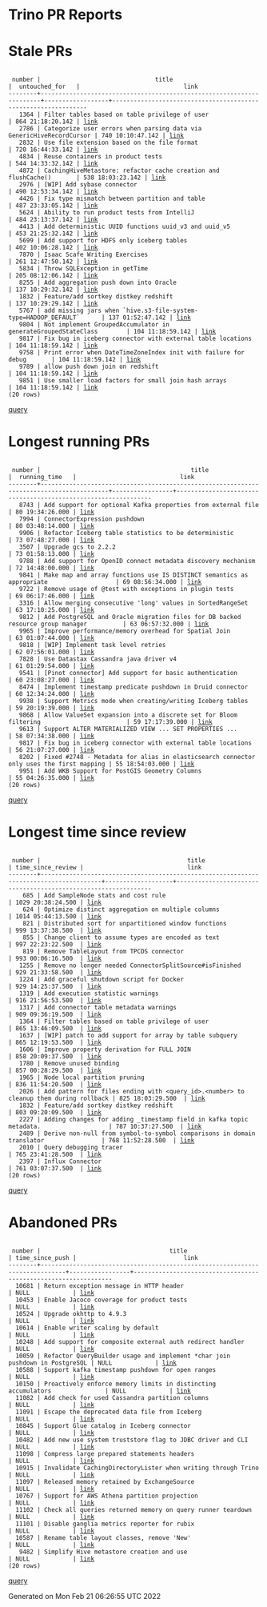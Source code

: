 Trino PR Reports
=======

#  Stale PRs
<pre><code>
 number |                                title                                 |  untouched_for   |                             link                              
--------+----------------------------------------------------------------------+------------------+---------------------------------------------------------------
   1364 | Filter tables based on table privilege of user                       | 864 21:18:20.142 | <a href="https://github.com/trinodb/trino/pull/1364">link</a> 
   2786 | Categorize user errors when parsing data via GenericHiveRecordCursor | 740 10:10:47.142 | <a href="https://github.com/trinodb/trino/pull/2786">link</a> 
   2832 | Use file extension based on the file format                          | 720 16:44:33.142 | <a href="https://github.com/trinodb/trino/pull/2832">link</a> 
   4834 | Reuse containers in product tests                                    | 544 14:33:32.142 | <a href="https://github.com/trinodb/trino/pull/4834">link</a> 
   4872 | CachingHiveMetastore: refactor cache creation and flushCache()       | 538 18:03:23.142 | <a href="https://github.com/trinodb/trino/pull/4872">link</a> 
   2976 | [WIP] Add sybase connector                                           | 490 12:53:34.142 | <a href="https://github.com/trinodb/trino/pull/2976">link</a> 
   4426 | Fix type mismatch between partition and table                        | 487 23:33:05.142 | <a href="https://github.com/trinodb/trino/pull/4426">link</a> 
   5624 | Ability to run product tests from IntelliJ                           | 484 23:13:37.142 | <a href="https://github.com/trinodb/trino/pull/5624">link</a> 
   4413 | Add deterministic UUID functions uuid_v3 and uuid_v5                 | 453 21:25:32.142 | <a href="https://github.com/trinodb/trino/pull/4413">link</a> 
   5699 | Add support for HDFS only iceberg tables                             | 402 10:06:28.142 | <a href="https://github.com/trinodb/trino/pull/5699">link</a> 
   7870 | Isaac Scafe Writing Exercises                                        | 261 12:47:50.142 | <a href="https://github.com/trinodb/trino/pull/7870">link</a> 
   5834 | Throw SQLException in getTime                                        | 205 08:12:06.142 | <a href="https://github.com/trinodb/trino/pull/5834">link</a> 
   8255 | Add aggregation push down into Oracle                                | 137 10:29:32.142 | <a href="https://github.com/trinodb/trino/pull/8255">link</a> 
   1832 | Feature/add sortkey distkey redshift                                 | 137 10:29:29.142 | <a href="https://github.com/trinodb/trino/pull/1832">link</a> 
   5767 | add missing jars when `hive.s3-file-system-type=HADOOP_DEFAULT`      | 137 01:52:47.142 | <a href="https://github.com/trinodb/trino/pull/5767">link</a> 
   9804 | Not implement GroupedAccumulator in generateGroupedStateClass        | 104 11:18:59.142 | <a href="https://github.com/trinodb/trino/pull/9804">link</a> 
   9817 | Fix bug in iceberg connector with external table locations           | 104 11:18:59.142 | <a href="https://github.com/trinodb/trino/pull/9817">link</a> 
   9758 | Print error when DateTimeZoneIndex init with failure for debug       | 104 11:18:59.142 | <a href="https://github.com/trinodb/trino/pull/9758">link</a> 
   9789 | allow push down join on redshift                                     | 104 11:18:59.142 | <a href="https://github.com/trinodb/trino/pull/9789">link</a> 
   9851 | Use smaller load factors for small join hash arrays                  | 104 11:18:59.142 | <a href="https://github.com/trinodb/trino/pull/9851">link</a> 
(20 rows)
</code></pre>
[query](https://github.com/nineinchnick/trino-cicd/blob/b169b03782a6c7047c03a03930a5a45f09bf8b93/sql/pr/stale-prs.sql)

#  Longest running PRs
<pre><code>
 number |                                          title                                          |  running_time   |                             link                              
--------+-----------------------------------------------------------------------------------------+-----------------+---------------------------------------------------------------
   8743 | Add support for optional Kafka properties from external file                            | 80 19:34:26.000 | <a href="https://github.com/trinodb/trino/pull/8743">link</a> 
   7994 | ConnectorExpression pushdown                                                            | 80 03:48:14.000 | <a href="https://github.com/trinodb/trino/pull/7994">link</a> 
   9906 | Refactor Iceberg table statistics to be deterministic                                   | 73 07:48:27.000 | <a href="https://github.com/trinodb/trino/pull/9906">link</a> 
   3507 | Upgrade gcs to 2.2.2                                                                    | 73 01:58:13.000 | <a href="https://github.com/trinodb/trino/pull/3507">link</a> 
   9788 | Add support for OpenID connect metadata discovery mechanism                             | 72 14:48:00.000 | <a href="https://github.com/trinodb/trino/pull/9788">link</a> 
   9841 | Make map and array functions use IS DISTINCT semantics as appropriate                   | 69 08:56:34.000 | <a href="https://github.com/trinodb/trino/pull/9841">link</a> 
   9722 | Remove usage of @test with exceptions in plugin tests                                   | 69 06:17:46.000 | <a href="https://github.com/trinodb/trino/pull/9722">link</a> 
   3316 | Allow merging consecutive 'long' values in SortedRangeSet                               | 63 17:10:25.000 | <a href="https://github.com/trinodb/trino/pull/3316">link</a> 
   9812 | Add PostgreSQL and Oracle migration files for DB backed resource group manager          | 63 06:57:32.000 | <a href="https://github.com/trinodb/trino/pull/9812">link</a> 
   9965 | Improve performance/memory overhead for Spatial Join                                    | 63 01:07:44.000 | <a href="https://github.com/trinodb/trino/pull/9965">link</a> 
   9818 | [WIP] Implement task level retries                                                      | 62 07:56:01.000 | <a href="https://github.com/trinodb/trino/pull/9818">link</a> 
   7828 | Use Datastax Cassandra java driver v4                                                   | 61 01:29:54.000 | <a href="https://github.com/trinodb/trino/pull/7828">link</a> 
   9541 | [Pinot connector] Add support for basic authentication                                  | 60 23:08:27.000 | <a href="https://github.com/trinodb/trino/pull/9541">link</a> 
   8474 | Implement timestamp predicate pushdown in Druid connector                               | 60 12:34:24.000 | <a href="https://github.com/trinodb/trino/pull/8474">link</a> 
   9938 | Support Metrics mode when creating/writing Iceberg tables                               | 59 20:19:39.000 | <a href="https://github.com/trinodb/trino/pull/9938">link</a> 
   9868 | Allow ValueSet expansion into a discrete set for Bloom filtering                        | 59 17:17:39.000 | <a href="https://github.com/trinodb/trino/pull/9868">link</a> 
   9613 | Support ALTER MATERIALIZED VIEW ... SET PROPERTIES ...                                  | 58 07:34:38.000 | <a href="https://github.com/trinodb/trino/pull/9613">link</a> 
   9817 | Fix bug in iceberg connector with external table locations                              | 56 21:07:27.000 | <a href="https://github.com/trinodb/trino/pull/9817">link</a> 
   8202 | Fixed #2748 - Metadata for alias in elasticsearch connector only uses the first mapping | 55 18:54:03.000 | <a href="https://github.com/trinodb/trino/pull/8202">link</a> 
   9951 | Add WKB Support for PostGIS Geometry Columns                                            | 55 04:26:35.000 | <a href="https://github.com/trinodb/trino/pull/9951">link</a> 
(20 rows)
</code></pre>
[query](https://github.com/nineinchnick/trino-cicd/blob/b169b03782a6c7047c03a03930a5a45f09bf8b93/sql/pr/running-prs.sql)

#  Longest time since review
<pre><code>
 number |                                         title                                         | time_since_review |                             link                              
--------+---------------------------------------------------------------------------------------+-------------------+---------------------------------------------------------------
    685 | Add SampleNode stats and cost rule                                                    | 1029 20:38:24.500 | <a href="https://github.com/trinodb/trino/pull/685">link</a>  
    624 | Optimize distinct aggregation on multiple columns                                     | 1014 05:44:13.500 | <a href="https://github.com/trinodb/trino/pull/624">link</a>  
    821 | Distributed sort for unpartitioned window functions                                   | 999 13:37:38.500  | <a href="https://github.com/trinodb/trino/pull/821">link</a>  
    855 | Change client to assume types are encoded as text                                     | 997 22:23:22.500  | <a href="https://github.com/trinodb/trino/pull/855">link</a>  
    819 | Remove TableLayout from TPCDS connector                                               | 993 00:06:16.500  | <a href="https://github.com/trinodb/trino/pull/819">link</a>  
   1255 | Remove no longer needed ConnectorSplitSource#isFinished                               | 929 21:33:58.500  | <a href="https://github.com/trinodb/trino/pull/1255">link</a> 
   1224 | Add graceful shutdown script for Docker                                               | 929 14:25:37.500  | <a href="https://github.com/trinodb/trino/pull/1224">link</a> 
   1319 | Add execution statistic warnings                                                      | 916 21:56:53.500  | <a href="https://github.com/trinodb/trino/pull/1319">link</a> 
   1317 | Add connector table metadata warnings                                                 | 909 09:36:19.500  | <a href="https://github.com/trinodb/trino/pull/1317">link</a> 
   1364 | Filter tables based on table privilege of user                                        | 865 13:46:09.500  | <a href="https://github.com/trinodb/trino/pull/1364">link</a> 
   1637 | [WIP] patch to add support for array by table subquery                                | 865 12:19:53.500  | <a href="https://github.com/trinodb/trino/pull/1637">link</a> 
   1606 | Improve property derivation for FULL JOIN                                             | 858 20:09:37.500  | <a href="https://github.com/trinodb/trino/pull/1606">link</a> 
   1780 | Remove unused binding                                                                 | 857 00:28:29.500  | <a href="https://github.com/trinodb/trino/pull/1780">link</a> 
   1965 | Node local partition pruning                                                          | 836 11:54:20.500  | <a href="https://github.com/trinodb/trino/pull/1965">link</a> 
   2026 | Add pattern for files ending with &lt;query_id&gt;.&lt;number&gt; to cleanup them during rollback | 825 18:03:29.500  | <a href="https://github.com/trinodb/trino/pull/2026">link</a> 
   1832 | Feature/add sortkey distkey redshift                                                  | 803 09:20:09.500  | <a href="https://github.com/trinodb/trino/pull/1832">link</a> 
   2227 | Adding changes for adding _timestamp field in kafka topic metadata.                   | 787 10:37:27.500  | <a href="https://github.com/trinodb/trino/pull/2227">link</a> 
   2489 | Derive non-null from symbol-to-symbol comparisons in domain translator                | 768 11:52:28.500  | <a href="https://github.com/trinodb/trino/pull/2489">link</a> 
   2010 | Query debugging tracer                                                                | 765 23:41:28.500  | <a href="https://github.com/trinodb/trino/pull/2010">link</a> 
   2397 | Influx Connector                                                                      | 761 03:07:37.500  | <a href="https://github.com/trinodb/trino/pull/2397">link</a> 
(20 rows)
</code></pre>
[query](https://github.com/nineinchnick/trino-cicd/blob/b169b03782a6c7047c03a03930a5a45f09bf8b93/sql/pr/awaiting-review.sql)

#  Abandoned PRs
<pre><code>
 number |                                    title                                    | time_since_push |                              link                              
--------+-----------------------------------------------------------------------------+-----------------+----------------------------------------------------------------
  10681 | Return exception message in HTTP header                                     | NULL            | <a href="https://github.com/trinodb/trino/pull/10681">link</a> 
  10453 | Enable Jacoco coverage for product tests                                    | NULL            | <a href="https://github.com/trinodb/trino/pull/10453">link</a> 
  10524 | Upgrade okhttp to 4.9.3                                                     | NULL            | <a href="https://github.com/trinodb/trino/pull/10524">link</a> 
  10614 | Enable writer scaling by default                                            | NULL            | <a href="https://github.com/trinodb/trino/pull/10614">link</a> 
  10248 | Add support for composite external auth redirect handler                    | NULL            | <a href="https://github.com/trinodb/trino/pull/10248">link</a> 
  10059 | Refactor QueryBuilder usage and implement *char join pushdown in PostgreSQL | NULL            | <a href="https://github.com/trinodb/trino/pull/10059">link</a> 
  10588 | Support kafka timestamp pushdown for open ranges                            | NULL            | <a href="https://github.com/trinodb/trino/pull/10588">link</a> 
  10150 | Proactively enforce memory limits in distincting accumulators               | NULL            | <a href="https://github.com/trinodb/trino/pull/10150">link</a> 
  11082 | Add check for used Cassandra partition columns                              | NULL            | <a href="https://github.com/trinodb/trino/pull/11082">link</a> 
  11091 | Escape the deprecated data file from Iceberg                                | NULL            | <a href="https://github.com/trinodb/trino/pull/11091">link</a> 
  10845 | Support Glue catalog in Iceberg connector                                   | NULL            | <a href="https://github.com/trinodb/trino/pull/10845">link</a> 
  10482 | Add new use system truststore flag to JDBC driver and CLI                   | NULL            | <a href="https://github.com/trinodb/trino/pull/10482">link</a> 
  11098 | Compress large prepared statements headers                                  | NULL            | <a href="https://github.com/trinodb/trino/pull/11098">link</a> 
  10915 | Invalidate CachingDirectoryLister when writing through Trino                | NULL            | <a href="https://github.com/trinodb/trino/pull/10915">link</a> 
  11097 | Released memory retained by ExchangeSource                                  | NULL            | <a href="https://github.com/trinodb/trino/pull/11097">link</a> 
  10767 | Support for AWS Athena partition projection                                 | NULL            | <a href="https://github.com/trinodb/trino/pull/10767">link</a> 
  11102 | Check all queries returned memory on query runner teardown                  | NULL            | <a href="https://github.com/trinodb/trino/pull/11102">link</a> 
  11101 | Disable ganglia metrics reporter for rubix                                  | NULL            | <a href="https://github.com/trinodb/trino/pull/11101">link</a> 
  10587 | Rename table layout classes, remove 'New'                                   | NULL            | <a href="https://github.com/trinodb/trino/pull/10587">link</a> 
   9482 | Simplify Hive metastore creation and use                                    | NULL            | <a href="https://github.com/trinodb/trino/pull/9482">link</a>  
(20 rows)
</code></pre>
[query](https://github.com/nineinchnick/trino-cicd/blob/b169b03782a6c7047c03a03930a5a45f09bf8b93/sql/pr/abandoned-prs.sql)

Generated on Mon Feb 21 06:26:55 UTC 2022
